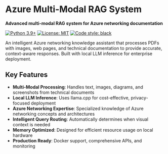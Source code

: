 # Azure Multi-Modal RAG System

 **Advanced multi-modal RAG system for Azure networking documentation**

[![Python 3.9+](https://img.shields.io/badge/python-3.9+-blue.svg)](https://www.python.org/downloads/)
[![License: MIT](https://img.shields.io/badge/License-MIT-yellow.svg)](https://opensource.org/licenses/MIT)
[![Code style: black](https://img.shields.io/badge/code%20style-black-000000.svg)](https://github.com/psf/black)

An intelligent Azure networking knowledge assistant that processes PDFs with images, web pages, and technical documentation to provide accurate, context-aware responses. Built with local LLM inference for enterprise deployment.

## Key Features

- **Multi-Modal Processing**: Handles text, images, diagrams, and screenshots from technical documents
- **Local LLM Inference**: Uses llama.cpp for cost-effective, privacy-focused deployment
- **Azure Networking Expertise**: Specialized knowledge of Azure networking concepts and architectures
- **Intelligent Query Routing**: Automatically determines when visual context is needed
- **Memory Optimized**: Designed for efficient resource usage on local hardware
- **Production Ready**: Docker support, comprehensive APIs, and monitoring

